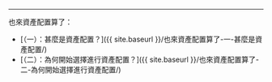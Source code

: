 ---
也來資產配置算了：
* [（一）：甚麼是資產配置？]({{ site.baseurl }}/也來資產配置算了-一-甚麼是資產配置/)
* [（二）：為何開始選擇進行資產配置？]({{ site.baseurl }}/也來資產配置算了-二-為何開始選擇進行資產配置/)